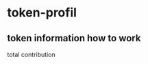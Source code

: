 # token-profil
token information
how to work
------------------------------------------------



total contribution
